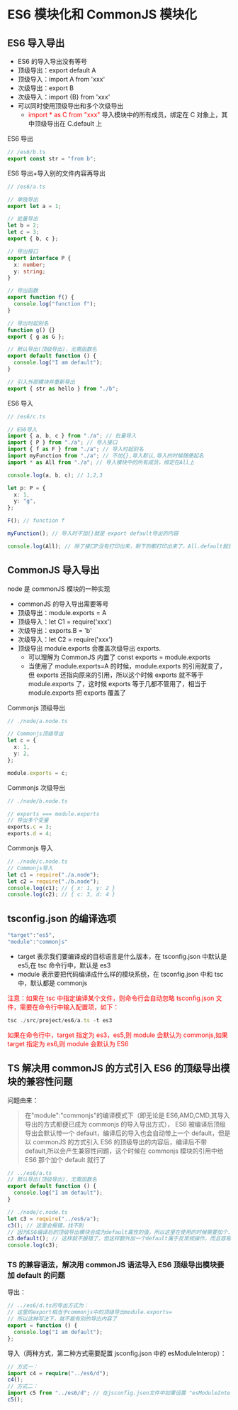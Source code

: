 # ES6 模块化和 CommonJS 模块化

## ES6 导入导出

- ES6 的导入导出没有等号
- 顶级导出：export default A
- 顶级导入：import A from 'xxx'
- 次级导出：export B
- 次级导入：import {B} from 'xxx'
- 可以同时使用顶级导出和多个次级导出
  - <font color=red>import \* as C from "xxx"</font> 导入模块中的所有成员，绑定在 C 对象上，其中顶级导出在 C.default 上

ES6 导出

```typescript
// /es6/b.ts
export const str = "from b";
```

ES6 导出+导入别的文件内容再导出

```typescript
// /es6/a.ts

// 单独导出
export let a = 1;

// 批量导出
let b = 2;
let c = 3;
export { b, c };

// 导出接口
export interface P {
  x: number;
  y: string;
}

// 导出函数
export function f() {
  console.log("function f");
}

// 导出时起别名
function g() {}
export { g as G };

// 默认导出(顶级导出)，无需函数名
export default function () {
  console.log("I am default");
}

// 引入外部模块并重新导出
export { str as hello } from "./b";
```

ES6 导入

```typescript
// /es6/c.ts

// ES6导入
import { a, b, c } from "./a"; // 批量导入
import { P } from "./a"; // 导入接口
import { f as F } from "./a"; // 导入时起别名
import myFunction from "./a"; // 不加{},导入默认,导入的时候随便起名
import * as All from "./a"; // 导入模块中的所有成员，绑定在All上

console.log(a, b, c); // 1,2,3

let p: P = {
  x: 1,
  y: "g",
};

F(); // function f

myFunction(); // 导入时不加{}就是 export default导出的内容

console.log(All); // 除了接口P没有打印出来，剩下的都打印出来了，All.default就是用export default导出的内容
```

## CommonJS 导入导出

node 是 commonJS 模块的一种实现

- commonJS 的导入导出需要等号
- 顶级导出：module.exports = A
- 顶级导入：let C1 = require('xxx')
- 次级导出：exports.B = 'b'
- 次级导入：let C2 = require('xxx')
- 顶级导出 module.exports 会覆盖次级导出 exports.
  - 可以理解为 CommonJS 内置了 const exports = module.exports
  - 当使用了 module.exports=A 的时候，module.exports 的引用就变了，但 exports 还指向原来的引用，所以这个时候 exports 就不等于 module.exports 了，这时候 exports 等于几都不管用了，相当于 module.exports 把 exports 覆盖了

Commonjs 顶级导出

```typescript
// ./node/a.node.ts

// Commonjs顶级导出
let c = {
  x: 1,
  y: 2,
};

module.exports = c;
```

Commonjs 次级导出

```typescript
// ./node/b.node.ts

// exports === module.exports
// 导出多个变量
exports.c = 3;
exports.d = 4;
```

Commonjs 导入

```typescript
// ./node/c.node.ts
// Commonjs导入
let c1 = require("./a.node");
let c2 = require("./b.node");
console.log(c1); // { x: 1, y: 2 }
console.log(c2); // { c: 3, d: 4 }
```

## tsconfig.json 的编译选项

```typescript
"target":"es5",
"module":"commonjs"
```

- target 表示我们要编译成的目标语言是什么版本，在 tsconfig.json 中默认是 es5,在 tsc 命令行中，默认是 es3
- module 表示要把代码编译成什么样的模块系统，在 tsconfig.json 中和 tsc 中，默认都是 commonjs

<font color=red>注意：如果在 tsc 中指定编译某个文件，则命令行会自动忽略 tsconfig.json 文件，需要在命令行中输入配置项，如下：</font>

```typescript
tsc ./src/project/es6/a.ts -t es3
```

<font color=red>如果在命令行中，target 指定为 es3，es5,则 module 会默认为 commonjs,如果 target 指定为 es6,则 module 会默认为 ES6</font>

## TS 解决用 commonJS 的方式引入 ES6 的顶级导出模块的兼容性问题

问题由来：

> 在"module":"commonjs"的编译模式下（即无论是 ES6,AMD,CMD,其导入导出的方式都便已成为 commonjs 的导入导出方式），
> ES6 被编译后顶级导出会默认带一个 default，编译后的导入也会自动带上一个 default，但是以 commonJS 的方式引入 ES6 的顶级导出的内容后，编译后不带 default,所以会产生兼容性问题，这个时候在 commonjs 模块的引用中给 ES6 那个加个 default 就行了

```typescript
// ../es6/a.ts
// 默认导出(顶级导出)，无需函数名
export default function () {
  console.log("I am default");
}
```

```typescript
// ./node/c.node.ts
let c3 = require("../es6/a");
c3(); // 这里会报错，找不到
// 因为ES6编译后的顶级导出模块会成为default属性的值，所以这里在使用的时候需要加个.default
c3.default(); // 这样就不报错了，但这样额外加一个default属于反常规操作，而且容易发生错误，所以TS提供了别的解决方案（兼容性语法）
console.log(c3);
```

### TS 的兼容语法，解决用 commonJS 语法导入 ES6 顶级导出模块要加 default 的问题

导出：

```typescript
// ../es6/d.ts的导出方式为：
// 这里的export相当于commonjs中的顶级导出module.exports=
// 所以这种写法下，就不能有别的导出内容了
export = function () {
  console.log("I am default");
};
```

导入（两种方式，第二种方式需要配置 jsconfig.json 中的 esModuleInterop）：

```typescript
// 方式一：
import c4 = require("../es6/d");
c4();
// 方式二：
import c5 from "../es6/d"; // 在jsconfig.json文件中如果设置 "esModuleInterop":true,则这种导入方式可用，否则只能使用import c4 = require("../es6/d");的导入方式
c5();
```
